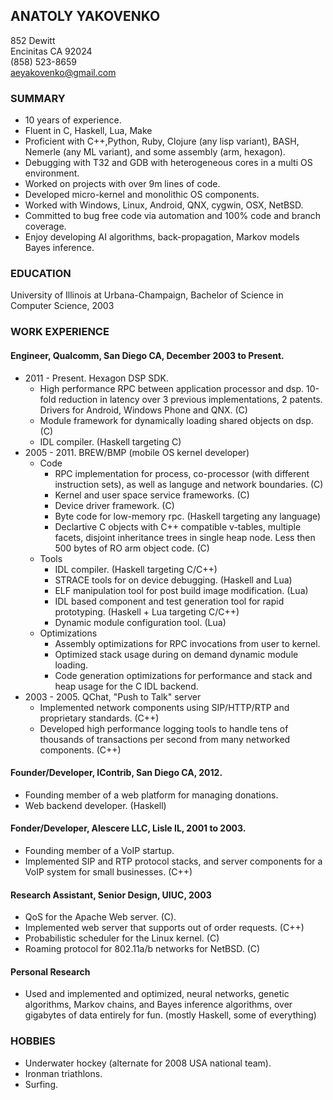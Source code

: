 ANATOLY YAKOVENKO
-----------------
852 Dewitt  
Encinitas CA 92024  
(858) 523-8659  
aeyakovenko@gmail.com  

### SUMMARY ###
* 10 years of experience.
* Fluent in C, Haskell, Lua, Make
* Proficient with C++,Python, Ruby, Clojure (any lisp variant), BASH,
  Nemerle (any ML variant), and some assembly (arm, hexagon).
* Debugging with T32 and GDB with heterogeneous cores in a multi OS 
  environment.
* Worked on projects with over 9m lines of code.
* Developed micro-kernel and monolithic OS components.
* Worked with Windows, Linux, Android, QNX, cygwin, OSX, NetBSD.
* Committed to bug free code via automation and 100% code and branch 
  coverage.
* Enjoy developing AI algorithms, back-propagation, Markov models
  Bayes inference.

### EDUCATION ###
University of Illinois at Urbana-Champaign, Bachelor of Science in Computer Science, 2003

### WORK EXPERIENCE ###
#### Engineer, Qualcomm, San Diego CA, December 2003 to Present. ####
   * 2011 - Present. Hexagon DSP SDK.
      * High performance RPC between application processor and dsp.
        10-fold reduction in latency over 3 previous implementations,
        2 patents.  Drivers for Android, Windows Phone and QNX. (C)
      * Module framework for dynamically loading shared objects on
        dsp. (C)
      * IDL compiler. (Haskell targeting C)
   * 2005 - 2011.  BREW/BMP (mobile OS kernel developer)
      * Code
         * RPC implementation for process, co-processor (with
           different instruction sets), as well as languge and
           network boundaries. (C)
         * Kernel and user space service frameworks. (C)
         * Device driver framework. (C)
         * Byte code for low-memory rpc. (Haskell targeting any
           language)
         * Declartive C objects with C++ compatible v-tables,
           multiple facets, disjoint inheritance trees in single heap 
           node. Less then 500 bytes of RO arm object code. (C)
      * Tools
         * IDL compiler. (Haskell targeting C/C++)
         * STRACE tools for on device debugging. (Haskell and Lua)
         * ELF manipulation tool for post build image modification. 
           (Lua)
         * IDL based component and test generation tool for rapid
           prototyping. (Haskell + Lua targeting C/C++)
         * Dynamic module configuration tool. (Lua)
      * Optimizations
         * Assembly optimizations for RPC invocations from user to
           kernel.
         * Optimized stack usage during on demand dynamic module
           loading.
         * Code generation optimizations for performance and stack
           and heap usage for the C IDL backend.
   * 2003 - 2005.  QChat, "Push to Talk" server
      * Implemented network components using SIP/HTTP/RTP and
        proprietary standards. (C++)
      * Developed high performance logging tools to handle tens of
        thousands of transactions per second from many networked
        components. (C++)

#### Founder/Developer, IContrib, San Diego CA, 2012. ####
   * Founding member of a web platform for managing donations.
   * Web backend developer. (Haskell)

#### Fonder/Developer, Alescere LLC, Lisle IL, 2001 to 2003. ####
   * Founding member of a VoIP startup.
   * Implemented SIP and RTP protocol stacks, and server components
     for a VoIP system for small businesses.  (C++)

#### Research Assistant, Senior Design, UIUC, 2003 ####
   * QoS for the Apache Web server. (C).
   * Implemented web server that supports out of order requests. (C++)
   * Probabilistic scheduler for the Linux kernel. (C)
   * Roaming protocol for 802.11a/b networks for NetBSD. (C)

#### Personal Research ####
  * Used and implemented and optimized, neural networks, genetic
    algorithms, Markov chains, and Bayes inference algorithms,
    over gigabytes of data entirely for fun.  (mostly Haskell, some
    of everything)

### HOBBIES ###
   * Underwater hockey (alternate for 2008 USA national team).
   * Ironman triathlons.
   * Surfing.
